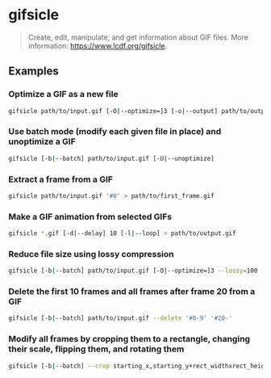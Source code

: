 # gifsicle

> Create, edit, manipulate, and get information about GIF files. More information: <https://www.lcdf.org/gifsicle>.

## Examples

### Optimize a GIF as a new file

```bash
gifsicle path/to/input.gif [-O|--optimize=]3 [-o|--output] path/to/output.gif
```

### Use batch mode (modify each given file in place) and unoptimize a GIF

```bash
gifsicle [-b|--batch] path/to/input.gif [-U|--unoptimize]
```

### Extract a frame from a GIF

```bash
gifsicle path/to/input.gif '#0' > path/to/first_frame.gif
```

### Make a GIF animation from selected GIFs

```bash
gifsicle *.gif [-d|--delay] 10 [-l|--loop] > path/to/output.gif
```

### Reduce file size using lossy compression

```bash
gifsicle [-b|--batch] path/to/input.gif [-O|--optimize=]3 --lossy=100 [-k|--colors] 16 [-f|--dither]
```

### Delete the first 10 frames and all frames after frame 20 from a GIF

```bash
gifsicle [-b|--batch] path/to/input.gif --delete '#0-9' '#20-'
```

### Modify all frames by cropping them to a rectangle, changing their scale, flipping them, and rotating them

```bash
gifsicle [-b|--batch] --crop starting_x,starting_y+rect_widthxrect_height --scale 0.25 --flip-horizontal --rotate-90|180|270 path/to/input.gif
```
